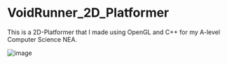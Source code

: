 # VoidRunner_2D_Platformer
This is a 2D-Platformer that I made using OpenGL and C++ for my A-level Computer Science NEA.

![image](https://github.com/RaphGunna/VoidRunner_2D_Platformer/assets/98713609/ba57fad8-9299-47d3-89d0-bc8bd3187d76)
